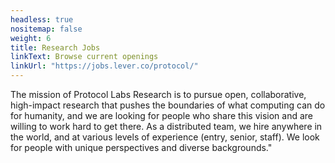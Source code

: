 ```yaml
---
headless: true
nositemap: false
weight: 6
title: Research Jobs
linkText: Browse current openings
linkUrl: "https://jobs.lever.co/protocol/"
---
```

The mission of Protocol Labs Research is to pursue open, collaborative, high-impact research that pushes the boundaries of what computing can do for humanity, and we are looking for people who share this vision and are willing to work hard to get there. As a distributed team, we hire anywhere in the world, and at various levels of experience (entry, senior, staff). We look for people with unique perspectives and diverse backgrounds."
